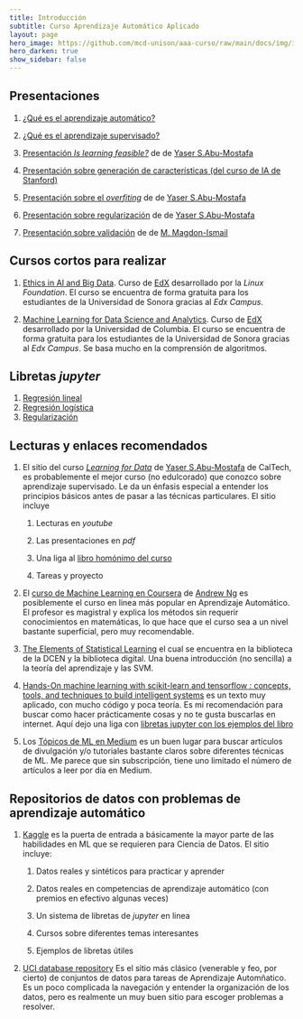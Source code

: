 ```yaml
---
title: Introducción 
subtitle: Curso Aprendizaje Automático Aplicado
layout: page
hero_image: https://github.com/mcd-unison/aaa-curso/raw/main/docs/img/intro-banner.jpeg
hero_darken: true
show_sidebar: false
---
```



## Presentaciones

1. [¿Qué es el aprendizaje automático?](https://github.com/mcd-unison/aaa-curso/raw/main/slides/intro-curso.pptx) 

2. [¿Qué es el aprendizaje supervisado?](https://github.com/mcd-unison/aaa-curso/raw/main/slides/intro-supervisado.pdf)

3. [Presentación *Is learning feasible?*](https://github.com/mcd-unison/aaa-curso/raw/main/slides/is-learning-feasible.pdf) de de [Yaser S.Abu-Mostafa](https://work.caltech.edu)

4. [Presentación sobre generación de características (del curso de IA de Stanford)](https://github.com/IA-UNISON/material/raw/master/presentaciones/non-linear-features.pdf)

5. [Presentación sobre el *overfiting*](https://github.com/mcd-unison/aaa-curso/raw/main/slides/overfiting.pdf) de de [Yaser S.Abu-Mostafa](https://work.caltech.edu)

6. [Presentación sobre regularización](https://github.com/mcd-unison/aaa-curso/raw/main/slides/regularizacion.pdf) de de [Yaser S.Abu-Mostafa](https://work.caltech.edu)

7. [Presentación sobre validación](http://www.cs.rpi.edu/~magdon/courses/LFD-Slides/SlidesLect13.pdf) de de [M. Magdon-Ismail](http://www.cs.rpi.edu/~magdon/)



## Cursos cortos para realizar

1. [Ethics in AI and Big Data](https://learning.edx.org/course/course-v1:LinuxFoundationX+LFS112x+1T2020/home). Curso de [EdX](https://www.edx.org) desarrollado por la *Linux Foundation*. El curso se encuentra de forma gratuita para los estudiantes de la Universidad de Sonora gracias al *Edx Campus*.

2.  [Machine Learning for Data Science and Analytics](https://learning.edx.org/course/course-v1:ColumbiaX+DS102X+2T2021/home). Curso de [EdX](https://www.edx.org) desarrollado por la Universidad de Columbia. El curso se encuentra de forma gratuita para los estudiantes de la Universidad de Sonora gracias al *Edx Campus*. Se basa mucho en la comprensión de algoritmos.


## Libretas *jupyter*

1. [Regresión lineal](https://colab.research.google.com/github/mcd-unison/aaa-curso/blob/main/ejemplos/reg_lineal.ipynb)
2. [Regresión logística](https://colab.research.google.com/github/mcd-unison/aaa-curso/blob/main/ejemplos/reg_logistica.ipynb)
3. [Regularización](https://colab.research.google.com/github/mcd-unison/aaa-curso/blob/main/ejemplos/regularizacion_logistica.ipynb)

## Lecturas y enlaces recomendados

1. El sitio del curso [*Learning for Data*](https://work.caltech.edu/telecourse.html) de [Yaser S.Abu-Mostafa](https://work.caltech.edu) de CalTech, es probablemente el mejor curso (no edulcorado) que conozco sobre aprendizaje supervisado. Le da un énfasis especial a entender los principios básicos antes de pasar a las técnicas particulares. El sitio incluye
  
     1. Lecturas en *youtube*
  
     2. Las presentaciones en *pdf*
  
     3. Una liga al [libro homónimo del curso](https://www.amazon.com/gp/product/1600490069)
  
     4. Tareas y proyecto
  
2. El [curso de Machine Learning en Coursera](https://www.coursera.org/learn/machine-learning) de [Andrew Ng](https://www.andrewng.org) es posiblemente el curso en linea más popular en Aprendizaje Automático. El profesor es magistral y explica los métodos sin requerir conocimientos en matemáticas, lo que hace que el curso sea a un nivel bastante superficial, pero muy recomendable.

3. [The Elements of Statistical Learning](https://hastie.su.domains/ElemStatLearn/) el cual se encuentra en la biblioteca de la DCEN y la biblioteca digital. Una buena introducción (no sencilla) a la teoría del aprendizaje y las SVM.


4. [Hands-On machine learning with scikit-learn and tensorflow : concepts, tools, and techniques to build intelligent systems](http://www.bibliotecas.uson.mx/sib_acervodet.aspx?bib=15&c1=Titulo&c2=Titulo&t1=Hands-On%20machine%20learning%20with%20scikit-learn%20and%20tensorflow&t2=&cat=) es un texto muy aplicado, con mucho código y poca teoría. Es mi recomendación para buscar como hacer prácticamente cosas y no te gusta buscarlas en internet. Aquí dejo una liga con [libretas jupyter con los ejemplos del libro](https://github.com/ageron/handson-ml)

5. Los [Tópicos de ML en Medium](https://medium.com/topic/machine-learning) es un buen lugar para buscar artículos de divulgación y/o tutoriales bastante claros sobre diferentes técnicas de ML. Me parece que sin subscripción, tiene uno limitado el número de artículos a leer por día en Medium.
  
## Repositorios de datos con problemas de aprendizaje automático

1. [Kaggle](https://www.kaggle.com) es la puerta de entrada a básicamente la mayor parte de las habilidades en ML que se requieren para Ciencia de Datos. El sitio incluye:

    1. Datos reales y sintéticos para practicar y aprender
    
    2. Datos reales en competencias de aprendizaje automático (con premios en efectivo algunas veces)
    
    3. Un sistema de libretas de *jupyter* en linea
    
    4. Cursos sobre diferentes temas interesantes
    
    5. Ejemplos de libretas útiles
    
2. [UCI database repository](https://archive.ics.uci.edu/ml/index.php) Es el sitio más clásico (venerable y feo, por cierto) de conjuntos de datos para tareas de Aprendizaje Automñatico. Es un poco complicada la navegación y entender la organización de los datos, pero es realmente un muy buen sitio para escoger problemas a resolver.